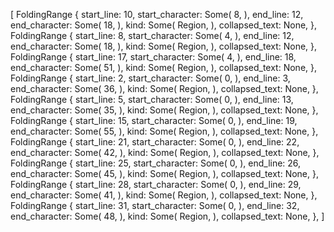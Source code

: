 [
    FoldingRange {
        start_line: 10,
        start_character: Some(
            8,
        ),
        end_line: 12,
        end_character: Some(
            18,
        ),
        kind: Some(
            Region,
        ),
        collapsed_text: None,
    },
    FoldingRange {
        start_line: 8,
        start_character: Some(
            4,
        ),
        end_line: 12,
        end_character: Some(
            18,
        ),
        kind: Some(
            Region,
        ),
        collapsed_text: None,
    },
    FoldingRange {
        start_line: 17,
        start_character: Some(
            4,
        ),
        end_line: 18,
        end_character: Some(
            51,
        ),
        kind: Some(
            Region,
        ),
        collapsed_text: None,
    },
    FoldingRange {
        start_line: 2,
        start_character: Some(
            0,
        ),
        end_line: 3,
        end_character: Some(
            36,
        ),
        kind: Some(
            Region,
        ),
        collapsed_text: None,
    },
    FoldingRange {
        start_line: 5,
        start_character: Some(
            0,
        ),
        end_line: 13,
        end_character: Some(
            35,
        ),
        kind: Some(
            Region,
        ),
        collapsed_text: None,
    },
    FoldingRange {
        start_line: 15,
        start_character: Some(
            0,
        ),
        end_line: 19,
        end_character: Some(
            55,
        ),
        kind: Some(
            Region,
        ),
        collapsed_text: None,
    },
    FoldingRange {
        start_line: 21,
        start_character: Some(
            0,
        ),
        end_line: 22,
        end_character: Some(
            42,
        ),
        kind: Some(
            Region,
        ),
        collapsed_text: None,
    },
    FoldingRange {
        start_line: 25,
        start_character: Some(
            0,
        ),
        end_line: 26,
        end_character: Some(
            45,
        ),
        kind: Some(
            Region,
        ),
        collapsed_text: None,
    },
    FoldingRange {
        start_line: 28,
        start_character: Some(
            0,
        ),
        end_line: 29,
        end_character: Some(
            41,
        ),
        kind: Some(
            Region,
        ),
        collapsed_text: None,
    },
    FoldingRange {
        start_line: 31,
        start_character: Some(
            0,
        ),
        end_line: 32,
        end_character: Some(
            48,
        ),
        kind: Some(
            Region,
        ),
        collapsed_text: None,
    },
]